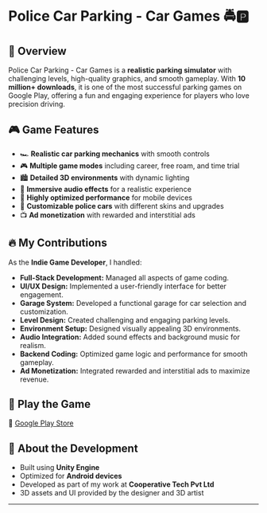 # Police Car Parking - Car Games 🚔🅿️

## 📌 Overview
Police Car Parking - Car Games is a **realistic parking simulator** with challenging levels, high-quality graphics, and smooth gameplay. With **10 million+ downloads**, it is one of the most successful parking games on Google Play, offering a fun and engaging experience for players who love precision driving.

## 🎮 Game Features
- 🏎 **Realistic car parking mechanics** with smooth controls
- 🎮 **Multiple game modes** including career, free roam, and time trial
- 🏙 **Detailed 3D environments** with dynamic lighting
- 🎵 **Immersive audio effects** for a realistic experience
- 🔧 **Highly optimized performance** for mobile devices
- 🎨 **Customizable police cars** with different skins and upgrades
- 📺 **Ad monetization** with rewarded and interstitial ads

## 🔥 My Contributions
As the **Indie Game Developer**, I handled:
- **Full-Stack Development:** Managed all aspects of game coding.
- **UI/UX Design:** Implemented a user-friendly interface for better engagement.
- **Garage System:** Developed a functional garage for car selection and customization.
- **Level Design:** Created challenging and engaging parking levels.
- **Environment Setup:** Designed visually appealing 3D environments.
- **Audio Integration:** Added sound effects and background music for realism.
- **Backend Coding:** Optimized game logic and performance for smooth gameplay.
- **Ad Monetization:** Integrated rewarded and interstitial ads to maximize revenue.

## 📲 Play the Game
🔗 [Google Play Store](https://play.google.com/store/apps/details?id=com.zams.police.parking.car.games)



## 📜 About the Development
- Built using **Unity Engine**
- Optimized for **Android devices**
- Developed as part of my work at **Cooperative Tech Pvt Ltd**
- 3D assets and UI provided by the designer and 3D artist

---


